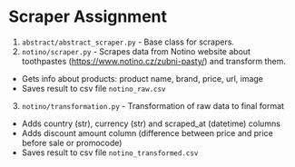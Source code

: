 ﻿# Scraper Assignment
1) `abstract/abstract_scraper.py` - Base class for scrapers. 
2) `notino/scraper.py` - Scrapes data from Notino website about toothpastes (https://www.notino.cz/zubni-pasty/) and transform them.
 * Gets info about products: product name, brand, price, url, image
 * Saves result to csv file `notino_raw.csv`
3) `notino/transformation.py` - Transformation of raw data to final format
 * Adds country (str), currency (str) and scraped_at (datetime) columns
 * Adds discount amount column (difference between price and price before sale or promocode)
 * Saves result to csv file `notino_transformed.csv`

